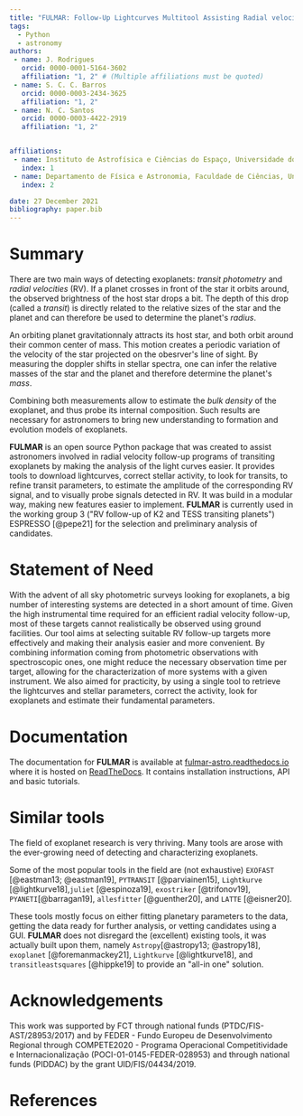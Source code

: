 ```yaml
---
title: "FULMAR: Follow-Up Lightcurves Multitool Assisting Radial velocities"
tags:
  - Python
  - astronomy
authors:
 - name: J. Rodrigues
   orcid: 0000-0001-5164-3602
   affiliation: "1, 2" # (Multiple affiliations must be quoted)
 - name: S. C. C. Barros
   orcid: 0000-0003-2434-3625
   affiliation: "1, 2"
 - name: N. C. Santos
   orcid: 0000-0003-4422-2919
   affiliation: "1, 2"


affiliations:
 - name: Instituto de Astrofísica e Ciências do Espaço, Universidade do Porto, CAUP, Rua das Estrelas, 4150-762, Porto, Portugal
   index: 1
 - name: Departamento de Física e Astronomia, Faculdade de Ciências, Universidade do Porto, Rua do Campo Alegre, 4169-007, Porto, Portugal
   index: 2

date: 27 December 2021
bibliography: paper.bib
---
```



# Summary
<!-- With the advent of all sky photometric surveys looking for exoplanets, a big number of interesting systems are detected in a short amount of time. Given the high instrumental time required for an efficient radial velocity follow-up, most of these targets cannot realistically be observed using ground facilities. An efficient follow-up strategy is thus very important. -->
There are two main ways of detecting exoplanets: _transit photometry_ and _radial velocities_ (RV). If a planet crosses in front of the star it orbits around, the observed brightness of the host star drops a bit. The depth of this drop (called a _transit_) is directly related to the relative sizes of the star and the planet and can therefore be used to determine the planet's _radius_.

An orbiting planet gravitationnaly attracts its host star, and both orbit around their common center of mass. This motion creates a periodic variation of the velocity of the star projected on the obesrver's line of sight. By measuring the doppler shifts in stellar spectra, one can infer the relative masses of the star and the planet and therefore determine the planet's _mass_.

Combining both measurements allow to estimate the _bulk density_ of the exoplanet, and thus probe its internal composition. Such results are necessary for astronomers to bring new understanding to formation and evolution models of exoplanets.

**FULMAR** is an open source Python package that was created to assist astronomers involved in radial velocity follow-up programs of transiting exoplanets by making the analysis of the light curves easier.
It provides tools to download lightcurves, correct stellar activity, to look for transits, to refine transit parameters, to estimate the amplitude of the corresponding RV signal, and to visually probe signals detected in RV.
It was build in a modular way, making new features easier to implement. 
**FULMAR** is currently used in the working group 3 ("RV follow-up of K2 and TESS transiting planets") ESPRESSO [@pepe21] for the selection and preliminary analysis of candidates.


# Statement of Need

With the advent of all sky photometric surveys looking for exoplanets, a big number of interesting systems are detected in a short amount of time. Given the high instrumental time required for an efficient radial velocity follow-up, most of these targets cannot realistically be observed using ground facilities. <!-- An efficient follow-up strategy is thus very important. -->
Our tool aims at selecting suitable RV follow-up targets more effectively and making their analysis easier and more convenient. By combining information coming from photometric observations with spectroscopic ones, one might reduce the necessary observation time per target, allowing for the characterization of more systems with a given instrument.
We also aimed for practicity, by using a single tool to retrieve the lightcurves and stellar parameters, correct the activity, look for exoplanets and estimate their fundamental parameters. 


# Documentation 

The documentation for **FULMAR** is available at [fulmar-astro.readthedocs.io](https://fulmar-astro.readthedocs.io/en/latest/) where it is hosted on [ReadTheDocs](https://readthedocs.org). It contains installation instructions, API and basic tutorials.


# Similar tools

The field of exoplanet research is very thriving. Many tools are arose with the ever-growing need of detecting and characterizing exoplanets. 

Some of the most popular tools in the field are (not exhaustive) `EXOFAST` [@eastman13; @eastman19], `PYTRANSIT` [@parviainen15], `Lightkurve` [@lightkurve18],`juliet` [@espinoza19], `exostriker` [@trifonov19], `PYANETI`[@barragan19], `allesfitter` [@guenther20], and `LATTE` [@eisner20].

These tools mostly focus on either fitting planetary parameters to the data, getting the data ready for further analysis, or vetting candidates using a GUI. **FULMAR** does not disregard the (excellent) existing tools, it was actually built upon them, namely `Astropy`[@astropy13; @astropy18], `exoplanet` [@foremanmackey21], `Lightkurve` [@lightkurve18], and `transitleastsquares` [@hippke19] to provide an "all-in one" solution.


# Acknowledgements

This work was supported by FCT through national funds (PTDC/FIS-AST/28953/2017) and by FEDER - Fundo Europeu de Desenvolvimento Regional through COMPETE2020 - Programa Operacional Competitividade e Internacionalização (POCI-01-0145-FEDER-028953) and through national funds (PIDDAC) by the grant UID/FIS/04434/2019. 


# References
